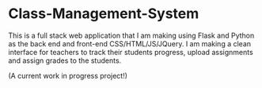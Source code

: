 # Class-Management-System
This is a full stack web application that I am making using Flask and Python as the back end and front-end CSS/HTML/JS/JQuery. I am making
a clean interface for teachers to track their students progress, upload assignments and assign grades to the students. 

(A current work in progress project!) 
